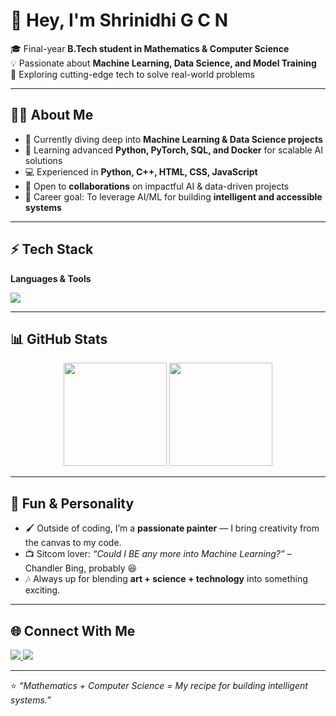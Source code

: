 # 👋 Hey, I'm Shrinidhi G C N  

🎓 Final-year **B.Tech student in Mathematics & Computer Science**  
💡 Passionate about **Machine Learning, Data Science, and Model Training**  
🚀 Exploring cutting-edge tech to solve real-world problems  

---

## 🧑‍💻 About Me
- 🔭 Currently diving deep into **Machine Learning & Data Science projects**  
- 🌱 Learning advanced **Python, PyTorch, SQL, and Docker** for scalable AI solutions  
- 💻 Experienced in **Python, C++, HTML, CSS, JavaScript**  
- 🤝 Open to **collaborations** on impactful AI & data-driven projects  
- 🎯 Career goal: To leverage AI/ML for building **intelligent and accessible systems**  

---

## ⚡ Tech Stack

**Languages & Tools**  
<p>
  <img src="https://skillicons.dev/icons?i=python,cpp,html,css,js,sql,docker,pytorch" />
</p>

---

## 📊 GitHub Stats
<p align="center">
  <img src="https://github-readme-stats.vercel.app/api?username=shrinidhigcn&show_icons=true&theme=radical" height="165"/>
  <img src="https://github-readme-stats.vercel.app/api/top-langs/?username=shrinidhigcn&layout=compact&theme=radical" height="165"/>
</p>

---

## 🎨 Fun & Personality
- 🖌️ Outside of coding, I’m a **passionate painter** — I bring creativity from the canvas to my code.  
- 📺 Sitcom lover: *“Could I BE any more into Machine Learning?”* – Chandler Bing, probably 😆  
- 🎶 Always up for blending **art + science + technology** into something exciting.  

---

## 🌐 Connect With Me
<p>
  <a href="https://www.linkedin.com/in/shrinidhigcn" target="_blank">
    <img src="https://img.shields.io/badge/LinkedIn-0A66C2?logo=linkedin&logoColor=white" />
  </a>
  <a href="mailto:shrinidhigcn@example.com">
    <img src="https://img.shields.io/badge/Email-D14836?logo=gmail&logoColor=white" />
  </a>
</p>

---

⭐️ *“Mathematics + Computer Science = My recipe for building intelligent systems.”*
